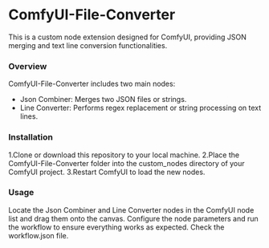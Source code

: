# ComfyUI-File-Converter

This is a custom node extension designed for ComfyUI, providing JSON merging and text line conversion functionalities.

### Overview

ComfyUI-File-Converter includes two main nodes:

- Json Combiner: Merges two JSON files or strings.
- Line Converter: Performs regex replacement or string processing on text lines.

### Installation

1.Clone or download this repository to your local machine.
2.Place the ComfyUI-File-Converter folder into the custom_nodes directory of your ComfyUI project.
3.Restart ComfyUI to load the new nodes.

### Usage

Locate the Json Combiner and Line Converter nodes in the ComfyUI node list and drag them onto the canvas.
Configure the node parameters and run the workflow to ensure everything works as expected.
Check the workflow.json file.
